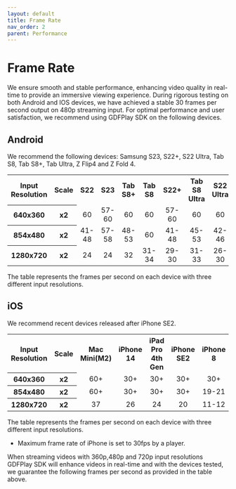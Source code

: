 ```yaml
---
layout: default
title: Frame Rate
nav_order: 2
parent: Performance
---
```


# Frame Rate

We ensure smooth and stable performance, enhancing video quality in real-time to provide an immersive viewing experience. During rigorous testing on both Android and IOS devices, we have achieved a stable 30 frames per second output on 480p streaming input. For optimal performance and user satisfaction, we recommend using GDFPlay SDK on the following devices.

## Android

We recommend the following devices: Samsung S23, S22+, S22 Ultra, Tab S8, Tab S8+, Tab Ultra, Z Flip4 and Z Fold 4.

<table>
    <tr>
        <th>Input Resolution</th>
        <th>Scale</th>
        <th>S22</th>
        <th>S23</th>
        <th>Tab S8+</th>
        <th>Tab S8</th>
        <th>S22+</th>
        <th>Tab S8 Ultra</th>
        <th>S22 Ultra</th>
        <th>Z Flip 4</th>
        <th>Z Fold 4</th>
    </tr>
    <tr>
        <th>640x360</th>
        <th>x2</th>
        <td align="center">60</td>
        <td align="center">57-60</td>
        <td align="center">60</td>
        <td align="center">60</td>
        <td align="center">57-60</td>
        <td align="center">60</td>
        <td align="center">60</td>
        <td align="center">60</td>
        <td align="center">60</td>
    </tr>
    <tr>
        <th>854x480</th>
        <th>x2</th>
        <td align="center">41-48</td>
        <td align="center">57-58</td>
        <td align="center">48-53</td>
        <td align="center">60</td>
        <td align="center">41-48</td>
        <td align="center">45-53</td>
        <td align="center">42-46</td>
        <td align="center">49-54</td>
        <td align="center">49-54</td>
    </tr>
    <tr>
        <th>1280x720</th>
        <th>x2</th>
        <td align="center">24</td>
        <td align="center">24</td>
        <td align="center">32</td>
        <td align="center">31-34</td>
        <td align="center">29-30</td>
        <td align="center">31-33</td>
        <td align="center">26-30</td>
        <td align="center">31-34</td>
        <td align="center">31-34</td>
    </tr>
</table>

The table represents the frames per second on each device with three different input resolutions.

## iOS

We recommend recent devices released after iPhone SE2.

<table>
    <tr>
        <th>Input Resolution</th>
        <th>Scale</th>
        <th>Mac Mini(M2)</th>        
        <th>iPhone 14</th>
        <th>iPad Pro 4th Gen</th>
        <th>iPhone SE2</th>
        <th>iPhone 8</th>
        <th>iPhone 6</th>
    </tr>
    <tr>
        <th>640x360</th>
        <th>x2</th>
        <td align="center">60+</td>
        <td align="center">30+</td>
        <td align="center">30+</td>
        <td align="center">30+</td>
        <td align="center">30+</td>
        <td align="center">7-8</td>
    </tr>
    <tr>
        <th>854x480</th>
        <th>x2</th>
        <td align="center">60+</td>
        <td align="center">30+</td>
        <td align="center">30+</td>
        <td align="center">30+</td>
        <td align="center">19-21</td>
        <td align="center">3-5</td>
    </tr>
    <tr>
        <th>1280x720</th>
        <th>x2</th>
        <td align="center">37</td>
        <td align="center">26</td>
        <td align="center">24</td>
        <td align="center">20</td>
        <td align="center">11-12</td>
        <td align="center">1-3</td>
    </tr>
</table>

The table represents the frames per second on each device with three different input resolutions.

* Maximum frame rate of iPhone is set to 30fps by a player. 

When streaming videos with 360p,480p and 720p input resolutions GDFPlay SDK will enhance videos in real-time and with the devices tested, we guarantee the following frames per second as provided in the table above. 

